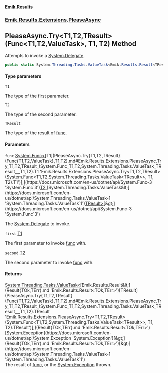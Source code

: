 #### [Emik.Results](index.md 'index')
### [Emik.Results.Extensions](Emik.Results.Extensions.md 'Emik.Results.Extensions').[PleaseAsync](PleaseAsync.md 'Emik.Results.Extensions.PleaseAsync')

## PleaseAsync.Try<T1,T2,TResult>(Func<T1,T2,ValueTask<TResult>>, T1, T2) Method

Attempts to invoke a [System.Delegate](https://docs.microsoft.com/en-us/dotnet/api/System.Delegate 'System.Delegate').

```csharp
public static System.Threading.Tasks.ValueTask<Emik.Results.Result<TResult,System.Exception>> Try<T1,T2,TResult>(System.Func<T1,T2,System.Threading.Tasks.ValueTask<TResult>> func, T1 first, T2 second);
```
#### Type parameters

<a name='Emik.Results.Extensions.PleaseAsync.Try_T1,T2,TResult_(System.Func_T1,T2,System.Threading.Tasks.ValueTask_TResult__,T1,T2).T1'></a>

`T1`

The type of the first parameter.

<a name='Emik.Results.Extensions.PleaseAsync.Try_T1,T2,TResult_(System.Func_T1,T2,System.Threading.Tasks.ValueTask_TResult__,T1,T2).T2'></a>

`T2`

The type of the second parameter.

<a name='Emik.Results.Extensions.PleaseAsync.Try_T1,T2,TResult_(System.Func_T1,T2,System.Threading.Tasks.ValueTask_TResult__,T1,T2).TResult'></a>

`TResult`

The type of the result of [func](PleaseAsync.Try{T1,T2,TResult}(Func{T1,T2,ValueTask},T1,T2).md#Emik.Results.Extensions.PleaseAsync.Try_T1,T2,TResult_(System.Func_T1,T2,System.Threading.Tasks.ValueTask_TResult__,T1,T2).func 'Emik.Results.Extensions.PleaseAsync.Try<T1,T2,TResult>(System.Func<T1,T2,System.Threading.Tasks.ValueTask<TResult>>, T1, T2).func').
#### Parameters

<a name='Emik.Results.Extensions.PleaseAsync.Try_T1,T2,TResult_(System.Func_T1,T2,System.Threading.Tasks.ValueTask_TResult__,T1,T2).func'></a>

`func` [System.Func&lt;](https://docs.microsoft.com/en-us/dotnet/api/System.Func-3 'System.Func`3')[T1](PleaseAsync.Try{T1,T2,TResult}(Func{T1,T2,ValueTask},T1,T2).md#Emik.Results.Extensions.PleaseAsync.Try_T1,T2,TResult_(System.Func_T1,T2,System.Threading.Tasks.ValueTask_TResult__,T1,T2).T1 'Emik.Results.Extensions.PleaseAsync.Try<T1,T2,TResult>(System.Func<T1,T2,System.Threading.Tasks.ValueTask<TResult>>, T1, T2).T1')[,](https://docs.microsoft.com/en-us/dotnet/api/System.Func-3 'System.Func`3')[T2](PleaseAsync.Try{T1,T2,TResult}(Func{T1,T2,ValueTask},T1,T2).md#Emik.Results.Extensions.PleaseAsync.Try_T1,T2,TResult_(System.Func_T1,T2,System.Threading.Tasks.ValueTask_TResult__,T1,T2).T2 'Emik.Results.Extensions.PleaseAsync.Try<T1,T2,TResult>(System.Func<T1,T2,System.Threading.Tasks.ValueTask<TResult>>, T1, T2).T2')[,](https://docs.microsoft.com/en-us/dotnet/api/System.Func-3 'System.Func`3')[System.Threading.Tasks.ValueTask&lt;](https://docs.microsoft.com/en-us/dotnet/api/System.Threading.Tasks.ValueTask-1 'System.Threading.Tasks.ValueTask`1')[TResult](PleaseAsync.Try{T1,T2,TResult}(Func{T1,T2,ValueTask},T1,T2).md#Emik.Results.Extensions.PleaseAsync.Try_T1,T2,TResult_(System.Func_T1,T2,System.Threading.Tasks.ValueTask_TResult__,T1,T2).TResult 'Emik.Results.Extensions.PleaseAsync.Try<T1,T2,TResult>(System.Func<T1,T2,System.Threading.Tasks.ValueTask<TResult>>, T1, T2).TResult')[&gt;](https://docs.microsoft.com/en-us/dotnet/api/System.Threading.Tasks.ValueTask-1 'System.Threading.Tasks.ValueTask`1')[&gt;](https://docs.microsoft.com/en-us/dotnet/api/System.Func-3 'System.Func`3')

The [System.Delegate](https://docs.microsoft.com/en-us/dotnet/api/System.Delegate 'System.Delegate') to invoke.

<a name='Emik.Results.Extensions.PleaseAsync.Try_T1,T2,TResult_(System.Func_T1,T2,System.Threading.Tasks.ValueTask_TResult__,T1,T2).first'></a>

`first` [T1](PleaseAsync.Try{T1,T2,TResult}(Func{T1,T2,ValueTask},T1,T2).md#Emik.Results.Extensions.PleaseAsync.Try_T1,T2,TResult_(System.Func_T1,T2,System.Threading.Tasks.ValueTask_TResult__,T1,T2).T1 'Emik.Results.Extensions.PleaseAsync.Try<T1,T2,TResult>(System.Func<T1,T2,System.Threading.Tasks.ValueTask<TResult>>, T1, T2).T1')

The first parameter to invoke [func](PleaseAsync.Try{T1,T2,TResult}(Func{T1,T2,ValueTask},T1,T2).md#Emik.Results.Extensions.PleaseAsync.Try_T1,T2,TResult_(System.Func_T1,T2,System.Threading.Tasks.ValueTask_TResult__,T1,T2).func 'Emik.Results.Extensions.PleaseAsync.Try<T1,T2,TResult>(System.Func<T1,T2,System.Threading.Tasks.ValueTask<TResult>>, T1, T2).func') with.

<a name='Emik.Results.Extensions.PleaseAsync.Try_T1,T2,TResult_(System.Func_T1,T2,System.Threading.Tasks.ValueTask_TResult__,T1,T2).second'></a>

`second` [T2](PleaseAsync.Try{T1,T2,TResult}(Func{T1,T2,ValueTask},T1,T2).md#Emik.Results.Extensions.PleaseAsync.Try_T1,T2,TResult_(System.Func_T1,T2,System.Threading.Tasks.ValueTask_TResult__,T1,T2).T2 'Emik.Results.Extensions.PleaseAsync.Try<T1,T2,TResult>(System.Func<T1,T2,System.Threading.Tasks.ValueTask<TResult>>, T1, T2).T2')

The second parameter to invoke [func](PleaseAsync.Try{T1,T2,TResult}(Func{T1,T2,ValueTask},T1,T2).md#Emik.Results.Extensions.PleaseAsync.Try_T1,T2,TResult_(System.Func_T1,T2,System.Threading.Tasks.ValueTask_TResult__,T1,T2).func 'Emik.Results.Extensions.PleaseAsync.Try<T1,T2,TResult>(System.Func<T1,T2,System.Threading.Tasks.ValueTask<TResult>>, T1, T2).func') with.

#### Returns
[System.Threading.Tasks.ValueTask&lt;](https://docs.microsoft.com/en-us/dotnet/api/System.Threading.Tasks.ValueTask-1 'System.Threading.Tasks.ValueTask`1')[Emik.Results.Result&lt;](Result{TOk,TErr}.md 'Emik.Results.Result<TOk,TErr>')[TResult](PleaseAsync.Try{T1,T2,TResult}(Func{T1,T2,ValueTask},T1,T2).md#Emik.Results.Extensions.PleaseAsync.Try_T1,T2,TResult_(System.Func_T1,T2,System.Threading.Tasks.ValueTask_TResult__,T1,T2).TResult 'Emik.Results.Extensions.PleaseAsync.Try<T1,T2,TResult>(System.Func<T1,T2,System.Threading.Tasks.ValueTask<TResult>>, T1, T2).TResult')[,](Result{TOk,TErr}.md 'Emik.Results.Result<TOk,TErr>')[System.Exception](https://docs.microsoft.com/en-us/dotnet/api/System.Exception 'System.Exception')[&gt;](Result{TOk,TErr}.md 'Emik.Results.Result<TOk,TErr>')[&gt;](https://docs.microsoft.com/en-us/dotnet/api/System.Threading.Tasks.ValueTask-1 'System.Threading.Tasks.ValueTask`1')  
The result of [func](PleaseAsync.Try{T1,T2,TResult}(Func{T1,T2,ValueTask},T1,T2).md#Emik.Results.Extensions.PleaseAsync.Try_T1,T2,TResult_(System.Func_T1,T2,System.Threading.Tasks.ValueTask_TResult__,T1,T2).func 'Emik.Results.Extensions.PleaseAsync.Try<T1,T2,TResult>(System.Func<T1,T2,System.Threading.Tasks.ValueTask<TResult>>, T1, T2).func'), or the [System.Exception](https://docs.microsoft.com/en-us/dotnet/api/System.Exception 'System.Exception') thrown.
